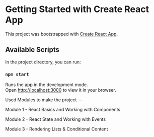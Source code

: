# Getting Started with Create React App

This project was bootstrapped with [Create React App](https://github.com/facebook/create-react-app).

## Available Scripts

In the project directory, you can run:

### `npm start`

Runs the app in the development mode.\
Open [http://localhost:3000](http://localhost:3000) to view it in your browser.


Used Modules to make the project --

Module 1 - React Basics and Working with Components

Module 2 - React State and Working with Events

Module 3 - Rendering Lists & Conditional Content
